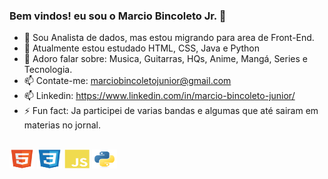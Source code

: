 ### Bem vindos! eu sou o Marcio Bincoleto Jr. 👋

- 🔭 Sou Analista de dados, mas estou migrando para area de Front-End.
- 🌱 Atualmente estou estudado HTML, CSS, Java e Python
- 💬 Adoro falar sobre: Musica, Guitarras, HQs, Anime, Mangá, Series e Tecnologia. 
- 📫 Contate-me: marciobincoletojunior@gmail.com
- 📫 Linkedin: https://www.linkedin.com/in/marcio-bincoleto-junior/
- ⚡ Fun fact: Ja participei de varias bandas e algumas que até sairam em materias no jornal. 

<div style="display: inline_block"><br>
  <img align="center" alt="Marcio-HTML" height="30" width="40" src="https://raw.githubusercontent.com/devicons/devicon/master/icons/html5/html5-original.svg">
  <img align="center" alt="Marcio-CSS" height="30" width="40" 
    src="https://raw.githubusercontent.com/devicons/devicon/master/icons/css3/css3-original.svg">
  <img align="center" alt="Marcio-Js" height="30" width="40" src="https://raw.githubusercontent.com/devicons/devicon/master/icons/javascript/javascript-plain.svg">
  <img align="center" alt="Marcio-Python" height="30" width="40" src="https://raw.githubusercontent.com/devicons/devicon/master/icons/python/python-original.svg">
</div>
